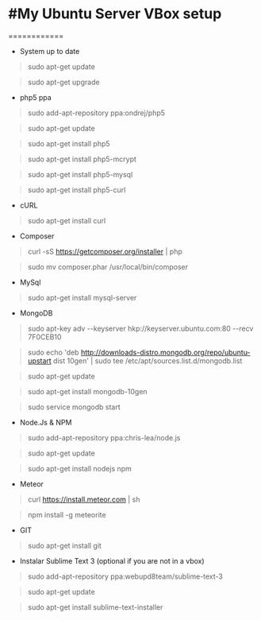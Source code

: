 #My Ubuntu Server VBox setup
============
============

- System up to date

> sudo apt-get update

> sudo apt-get upgrade

- php5 ppa

> sudo add-apt-repository ppa:ondrej/php5

> sudo apt-get update

> sudo apt-get install php5

> sudo apt-get install php5-mcrypt

> sudo apt-get install php5-mysql

> sudo apt-get install php5-curl

- cURL

> sudo apt-get install curl

- Composer

> curl -sS https://getcomposer.org/installer | php

> sudo mv composer.phar /usr/local/bin/composer

- MySql

> sudo apt-get install mysql-server

- MongoDB

> sudo apt-key adv --keyserver hkp://keyserver.ubuntu.com:80 --recv 7F0CEB10

> sudo echo 'deb http://downloads-distro.mongodb.org/repo/ubuntu-upstart dist 10gen' | sudo tee /etc/apt/sources.list.d/mongodb.list

> sudo apt-get update

> sudo apt-get install mongodb-10gen

> sudo service mongodb start

- Node.Js & NPM

> sudo add-apt-repository ppa:chris-lea/node.js

> sudo apt-get update

> sudo apt-get install nodejs npm


- Meteor

> curl https://install.meteor.com | sh

> npm install -g meteorite

- GIT

> sudo apt-get install git

- Instalar Sublime Text 3 (optional if you are not in a vbox)

> sudo add-apt-repository ppa:webupd8team/sublime-text-3

> sudo apt-get update

> sudo apt-get install sublime-text-installer


